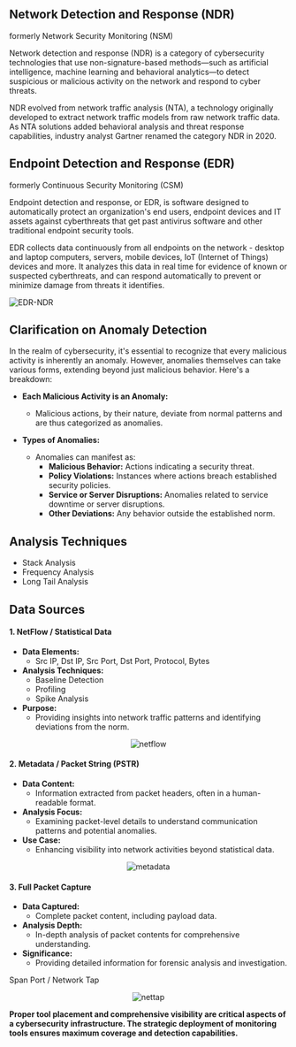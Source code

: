 Network Detection and Response (NDR)
------------------------------------
formerly Network Security Monitoring (NSM)

Network detection and response (NDR) is a category of cybersecurity technologies that use non-signature-based methods—such as artificial intelligence, machine learning and behavioral analytics—to detect suspicious or malicious activity on the network and respond to cyber threats. 

NDR evolved from network traffic analysis (NTA), a technology originally developed to extract network traffic models from raw network traffic data. As NTA solutions added behavioral analysis and threat response capabilities, industry analyst Gartner renamed the category NDR in 2020.


Endpoint Detection and Response (EDR)
-------------------------------------
formerly Continuous Security Monitoring (CSM)

Endpoint detection and response, or EDR, is software designed to automatically protect an organization's end users, endpoint devices and IT assets against cyberthreats that get past antivirus software and other traditional endpoint security tools. 

EDR collects data continuously from all endpoints on the network - desktop and laptop computers, servers, mobile devices, IoT (Internet of Things) devices and more. It analyzes this data in real time for evidence of known or suspected cyberthreats, and can respond automatically to prevent or minimize damage from threats it identifies.

![EDR-NDR](https://github.com/MrM8BRH/MrM8BRH/assets/34133187/ba069723-2b87-4e79-ba0d-2a9efc4c624b)

Clarification on Anomaly Detection
------------------------------------
In the realm of cybersecurity, it's essential to recognize that every malicious activity is inherently an anomaly. However, anomalies themselves can take various forms, extending beyond just malicious behavior. Here's a breakdown:

- **Each Malicious Activity is an Anomaly:**
  - Malicious actions, by their nature, deviate from normal patterns and are thus categorized as anomalies.

- **Types of Anomalies:**
  - Anomalies can manifest as:
    - **Malicious Behavior:** Actions indicating a security threat.
    - **Policy Violations:** Instances where actions breach established security policies.
    - **Service or Server Disruptions:** Anomalies related to service downtime or server disruptions.
    - **Other Deviations:** Any behavior outside the established norm.

Analysis Techniques
-------------------
- Stack Analysis
- Frequency Analysis
- Long Tail Analysis

Data Sources
------------
#### 1. NetFlow / Statistical Data
- **Data Elements:**
  - Src IP, Dst IP, Src Port, Dst Port, Protocol, Bytes
- **Analysis Techniques:**
  - Baseline Detection
  - Profiling
  - Spike Analysis
- **Purpose:**
  - Providing insights into network traffic patterns and identifying deviations from the norm.

<div align="center">
  
  ![netflow](https://github.com/MrM8BRH/MrM8BRH/assets/34133187/a11ca926-60fc-4fcd-b986-030c17f7b2a9)
  
</div>

#### 2. Metadata / Packet String (PSTR)
- **Data Content:**
  - Information extracted from packet headers, often in a human-readable format.
- **Analysis Focus:**
  - Examining packet-level details to understand communication patterns and potential anomalies.
- **Use Case:**
  - Enhancing visibility into network activities beyond statistical data.

<div align="center">
  
  ![metadata](https://github.com/MrM8BRH/MrM8BRH/assets/34133187/6a246a8e-84a1-41ae-8890-78946c732654)
  
</div>

#### 3. Full Packet Capture
- **Data Captured:**
  - Complete packet content, including payload data.
- **Analysis Depth:**
  - In-depth analysis of packet contents for comprehensive understanding.
- **Significance:**
  - Providing detailed information for forensic analysis and investigation.

Span Port / Network Tap

<div align="center">
  
  ![nettap](https://github.com/MrM8BRH/MrM8BRH/assets/34133187/b8af889f-66e7-40c0-9a6a-f8f9bac726ed)
  
</div>

**Proper tool placement and comprehensive visibility are critical aspects of a cybersecurity infrastructure. The strategic deployment of monitoring tools ensures maximum coverage and detection capabilities.**
